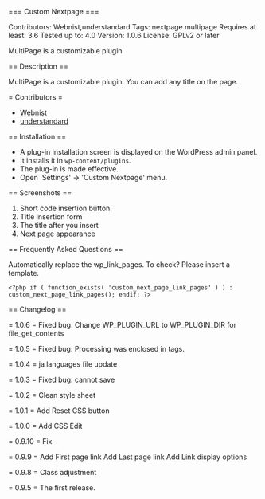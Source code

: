 === Custom Nextpage ===

Contributors: Webnist,understandard
Tags: nextpage multipage
Requires at least: 3.6
Tested up to: 4.0
Version: 1.0.6
License: GPLv2 or later

MultiPage is a customizable plugin

== Description ==

MultiPage is a customizable plugin.
You can add any title on the page.

= Contributors =

* [Webnist](https://profiles.wordpress.org/webnist)
* [understandard](https://profiles.wordpress.org/understandard/)

== Installation ==

* A plug-in installation screen is displayed on the WordPress admin panel.
* It installs it in `wp-content/plugins`.
* The plug-in is made effective.
* Open \'Settings\' -> \'Custom Nextpage\' menu.

== Screenshots ==

1. Short code insertion button
2. Title insertion form
3. The title after you insert
4. Next page appearance

== Frequently Asked Questions ==

Automatically replace the wp_link_pages. To check?
Please insert a template.
```
<?php if ( function_exists( 'custom_next_page_link_pages' ) ) : custom_next_page_link_pages(); endif; ?>
```

== Changelog ==

= 1.0.6 =
Fixed bug: Change WP_PLUGIN_URL to WP_PLUGIN_DIR for file_get_contents

= 1.0.5 =
Fixed bug: Processing was enclosed in tags.

= 1.0.4 =
ja languages file update

= 1.0.3 =
Fixed bug: cannot save

= 1.0.2 =
Clean style sheet

= 1.0.1 =
Add Reset CSS button

= 1.0.0 =
Add CSS Edit

= 0.9.10 =
Fix

= 0.9.9 =
Add First page link
Add Last page link
Add Link display options

= 0.9.8 =
Class adjustment

= 0.9.5 =
The first release.
